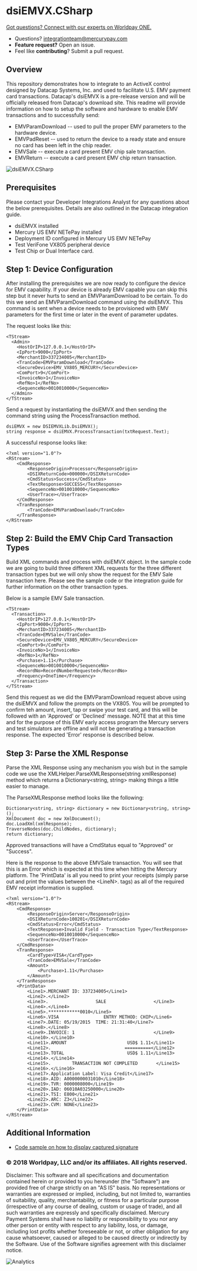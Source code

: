 # dsiEMVX.CSharp

<a href="https://developer.vantiv.com/?utm_campaign=githubcta&utm_medium=hyperlink&utm_source=github&utm_content=gotquestions">Got questions? Connect with our experts on Worldpay ONE.</a>
	
* Questions?  integrationteam@mercurypay.com
* **Feature request?** Open an issue.
* Feel like **contributing**?  Submit a pull request.

## Overview

This repository demonstrates how to integrate to an ActiveX control designed by Datacap Systems, Inc. and used to facilitate U.S. EMV payment card transactions.  Datacap's dsiEMVX is a pre-release version and will be officially released from Datacap's download site.  This readme will provide information on how to setup the software and hardware to enable EMV transactions and to successfully send:

* EMVParamDownload -- used to pull the proper EMV parameters to the hardware device.
* EMVPadReset -- used to return the device to a ready state and ensure no card has been left in the chip reader.
* EMVSale -- execute a card present EMV chip sale transaction.
* EMVReturn -- execute a card present EMV chip return transaction. 

![dsiEMVX.CSharp](https://github.com/mercurypay/dsiEMVX.CSharp/blob/master/screenshot.PNG)

## Prerequisites

Please contact your Developer Integrations Analyst for any questions about the below prerequisites.  Details are also outlined in the Datacap integration guide.

* dsiEMVX installed
* Mercury US EMV NETePay installed
* Deployment ID configured in Mercury US EMV NETePay
* Test VeriFone VX805 peripheral device
* Test Chip or Dual Interface card.


## Step 1: Device Configuration

After installing the prerequisites we are now ready to configure the device for EMV capability.  If your device is already EMV capable you can skip this step but it never hurts to send an EMVParamDownload to be certain.  To do this we send an EMVParamDownload command using the dsiEMVX.  This command is sent when a device needs to be provisioned with EMV parameters for the first time or later in the event of parameter updates.

The request looks like this:

```
<TStream>
  <Admin>
    <HostOrIP>127.0.0.1</HostOrIP>
    <IpPort>9000</IpPort>
    <MerchantID>337234005</MerchantID>
    <TranCode>EMVParamDownload</TranCode>
    <SecureDevice>EMV_VX805_MERCURY</SecureDevice>
    <ComPort>9</ComPort>
    <InvoiceNo>1</InvoiceNo>
    <RefNo>1</RefNo>
    <SequenceNo>0010010000</SequenceNo>
  </Admin>
</TStream>
```

Send a request by instantiating the dsiEMVX and then sending the command string using the ProcessTransaction method.

```
dsiEMVX = new DSIEMVXLib.DsiEMVX();
string response = dsiEMVX.ProcessTransaction(txtRequest.Text);
```

A successful response looks like:

```
<?xml version="1.0"?>
<RStream>
	<CmdResponse>
		<ResponseOrigin>Processor</ResponseOrigin>
		<DSIXReturnCode>000000</DSIXReturnCode>
		<CmdStatus>Success</CmdStatus>
		<TextResponse>SUCCESS</TextResponse>
		<SequenceNo>0010010000</SequenceNo>
		<UserTrace></UserTrace>
	</CmdResponse>
	<TranResponse>
		<TranCode>EMVParamDownload</TranCode>
	</TranResponse>
</RStream>
```

## Step 2: Build the EMV Chip Card Transaction Types

Build XML commands and process with dsiEMVX object.  In the sample code we are going to build three different XML requests for the three different transaction types but we will only show the request for the EMV Sale transaction here.  Please see the sample code or the integration guide for further information on the other transaction types.

Below is a sample EMV Sale transaction.

```
<TStream>
  <Transaction>
    <HostOrIP>127.0.0.1</HostOrIP>
    <IpPort>9000</IpPort>
    <MerchantID>337234005</MerchantID>
    <TranCode>EMVSale</TranCode>
    <SecureDevice>EMV_VX805_MERCURY</SecureDevice>
    <ComPort>9</ComPort>
    <InvoiceNo>1</InvoiceNo>
    <RefNo>1</RefNo>
    <Purchase>1.11</Purchase>
    <SequenceNo>0010010000</SequenceNo>
    <RecordNo>RecordNumberRequested</RecordNo>
    <Frequency>OneTime</Frequency>    
  </Transaction>
</TStream>
```

Send this request as we did the EMVParamDownload request above using the dsiEMVX and follow the prompts on the VX805.  You will be prompted to confirm teh amount, insert, tap or swipe your test card, and this will be followed with an 'Approved' or 'Declined' message.  NOTE that at this time and for the purpose of this EMV early access program the Mercury servers and test simulators are offline and will not be generating a transaction response.  The expected 'Error' response is described below.

## Step 3: Parse the XML Response

Parse the XML Response using any mechanism you wish but in the sample code we use the XMLHelper.ParseXMLResponse(string xmlResponse) method which returns a Dictionary&lt;string, string&gt; making things a little easier to manage.

The ParseXMLResponse method looks like the following:

```
Dictionary<string, string> dictionary = new Dictionary<string, string>();
XmlDocument doc = new XmlDocument();
doc.LoadXml(xmlResponse);
TraverseNodes(doc.ChildNodes, dictionary);
return dictionary;
```

Approved transactions will have a CmdStatus equal to "Approved" or "Success".

Here is the response to the above EMVSale transaction.  You will see that this is an Error which is expected at this time when hitting the Mercury platform.  The 'PrintData' is all you need to print your receipts (simply parse out and print the values between the &lt;LineN&gt;. tags) as all of the required EMV receipt information is supplied.

```
<?xml version="1.0"?>
<RStream>
	<CmdResponse>
		<ResponseOrigin>Server</ResponseOrigin>
		<DSIXReturnCode>100201</DSIXReturnCode>
		<CmdStatus>Error</CmdStatus>
		<TextResponse>Invalid Field - Transaction Type</TextResponse>
		<SequenceNo>0010010000</SequenceNo>
		<UserTrace></UserTrace>
	</CmdResponse>
	<TranResponse>
		<CardType>VISA</CardType>
		<TranCode>EMVSale</TranCode>
		<Amount>
			<Purchase>1.11</Purchase>
		</Amount>
	</TranResponse>
	<PrintData>
		<Line1>.MERCHANT ID: 337234005</Line1>
		<Line2>.</Line2>
		<Line3>.                  SALE                  </Line3>
		<Line4>.</Line4>
		<Line5>.************0010</Line5>
		<Line6>.VISA                 ENTRY METHOD: CHIP</Line6>
		<Line7>.DATE: 05/19/2015  TIME: 21:31:40</Line7>
		<Line8>.</Line8>
		<Line9>.INVOICE: 1                              </Line9>
		<Line10>.</Line10>
		<Line11>.AMOUNT                       USD$ 1.11</Line11>
		<Line12>.                            ==========</Line12>
		<Line13>.TOTAL                        USD$ 1.11</Line13>
		<Line14>.</Line14>
		<Line15>.        TRANSACTION NOT COMPLETED       </Line15>
		<Line16>.</Line16>
		<Line17>.Application Label: Visa Credit</Line17>
		<Line18>.AID: A0000000031010</Line18>
		<Line19>.TVR: 0000008000</Line19>
		<Line20>.IAD: 06010A03250000</Line20>
		<Line21>.TSI: E800</Line21>
		<Line22>.ARC: Z3</Line22>
		<Line23>.CVM: NONE</Line23>
	</PrintData>
</RStream>

```

## Additional Information
* [Code sample on how to display captured signature](https://github.com/MercuryPay/dsiEMVX.CSharp/blob/master/dsiEMVX.CSharp/dsiEMVX.CSharp/frmDsiEMVX.cs#L120)

### © 2018 Worldpay, LLC and/or its affiliates. All rights reserved. 

Disclaimer:
This software and all specifications and documentation contained herein or provided to you hereunder (the "Software") are provided free of charge strictly on an "AS IS" basis. No representations or warranties are expressed or implied, including, but not limited to, warranties of suitability, quality, merchantability, or fitness for a particular purpose (irrespective of any course of dealing, custom or usage of trade), and all such warranties are expressly and specifically disclaimed. Mercury Payment Systems shall have no liability or responsibility to you nor any other person or entity with respect to any liability, loss, or damage, including lost profits whether foreseeable or not, or other obligation for any cause whatsoever, caused or alleged to be caused directly or indirectly by the Software. Use of the Software signifies agreement with this disclaimer notice.


![Analytics](https://ga-beacon.appspot.com/UA-60858025-42/dsiEMVX.CSharp/readme?pixel)
